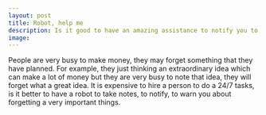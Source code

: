 ```yaml
---
layout: post
title: Robot, help me
description: Is it good to have an amazing assistance to notify you to not forget something
image: 
---
```


People are very busy to make money, they may forget something that they have planned. For example, they just thinking an extraordinary idea which can make a lot of money but they are very busy to note that idea, they will forget what a great idea. It is expensive to hire a person to do a 24/7 tasks, is it better to have a robot to take notes, to notify, to warn you about forgetting a very important things.

